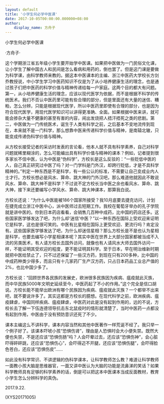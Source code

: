 ```yaml
---
layout: default
title: '小学生何必学中医课'
date: 2017-10-05T00:00:00.000000+08:00
author:
    display_name: 方舟子
---
```


小学生何必学中医课

·方舟子·

这个学期浙江省五年级小学生要开始学中医课。如果把中医做为一门民俗文化课，让小学生了解中国古人和民间是怎么看病和用药的，倒也罢了。但是这门课是要做为科学课，由科学教师来教的。据这本中医课本的主编、浙江中医药大学校长方剑乔教授说，中小学生学习中医药知识不仅是为了从小培养健康生活的理念，也是通过孩子们把中医药的科学价值与精神传递给每一户家庭。这两个目的都大有问题。第一，从小培养健康生活的理念，应该以现代医学为依据，而不是根据不科学的传统医术。我们不否认中医药里可能有些合理的部分，但是里面还有大量的迷信、糟粕，怎么分辨，只能是根据现代医学，所以中医药里即使有合理的部分，也是因为符合现代医学，用现代医学知识可以讲得更准确、全面。如果根据中医来讲，就可能会掺杂大量不健康的甚至有害的内容，闹出发烧把人捂汗捂死之类的悲剧。第二，中医做为一门传统医术，诞生于人类有科学之前，之后基本不变地流传到现在，本来就不是一门科学，那么想靠中医来传递科学价值与精神，是南辕北辙，只能变成传递伪科学价值与精神。

从方校长接受记者的采访时发表的言论看，他本人就不具有科学素养，自己对科学问题就稀里糊涂的，怎么可能编出具有科学价值与精神的课本？例如，记者提到很多家长不信中医，认为中医是“伪科学”，方校长是这么反驳的：“一些贬低中医的人，自己真正研究过中医了吗？对一门学科是门外汉，却跨行贬低，才是不具科学精神的。”判定一种东西是不是科学，有一些公认的标准，不需要让自己变成业内人士才行。方校长想必是风水、算命、跳大神的门外汉吧，那么难道他就因此不敢说风水、算命、跳大神不是科学？不过说不定方校长当中医之余也看风水、算命、跳大神，接下来还要编写小学风水、算命、跳大神课本，那算我白说。

方校长还说：“为什么中医能被186个国家所接受？我10月底要去捷克访问，计划在捷克成立浙江中医中心，派中医师过去短期工作。我校在葡萄牙举办的孔子学院就是讲中医的。你到日本药店看看，会销售几百种中成药，比中国的药店还多。这些国家医学够发达了吧，为什么却‘迷信’中医？”以一种东西在国际上受欢迎来证明它是科学，这也是很可笑的。中医有比星相在国际上更受欢迎、更流行吗？肯定没有。这些国家医学够发达了吧，为什么却迷信星相？那么方校长是不是也认为星相是科学，也要去编写小学星相课本呢？其实中医在世界上大部分国家都被当成不入流的另类医术，有人请方校长去国外访问，就像也有人请风水大师去国外访问一样，不能证明其受欢迎的程度，更不能证明其科学。至于日本，早在明治维新时期就把中医给禁止了，只不过还保留了一些汉方药，到现在只有200多种，比中国的中成药种类少得多，而且只有十几家药厂生产汉方药，只占日本药品工业总产值的2%，也比中国少多了。

方校长说：“回顾世界各民族的发展史，欧洲很多民族因为疾病、瘟疫就此灭族，而中华民族5000年文明史延续至今，中医药起了不小的作用。”这个完全是信口胡说。方校长能不能举出欧洲有哪个民族因为疾病、瘟疫就此灭族？一个都举不出来吧，就不要说许多了。其实这都是方校长的臆想。在现代科学之前，欧洲疾病、瘟疫肆虐，中国同样疾病、瘟疫肆虐，中医药对此是没有起到作用的，远的不说，方校长去了解一下伍连德领导抗击东北鼠疫时的情形就清楚了，当时中医药一点都没有起到作用，中医由于没有预防意识还死了不少。

课本主编这么不讲科学，课本内容当然和其他中医著作一样荒诞不经了。我只举一个例子好了。该课本吓唬小孩“恐惧伤肾”，理由是人恐惧时会大小便失禁。既然大便也失禁，不是还应该“恐惧伤肠”吗？人会吓晕过去，还应该“恐惧伤神”，会心脏吓得砰砰跳，还应该“恐惧伤心”，会吓得迈不开腿，还应该“恐惧伤腿”，会吓得脸色苍白，还应该“恐惧伤皮”……

如此没有科学常识、不讲逻辑的伪科学课本，让科学教师怎么教？难道让科学教师一面教小孩大脑是思维器官，一面又讲中医认为大脑的功能是流鼻涕的笑话？如果科学教师具有足够的科学素养的话，倒是可以把这本中医课本当成反面教材，教育小学生怎么分辨科学的真伪。

2017.9.22.

(XYS20171005)

